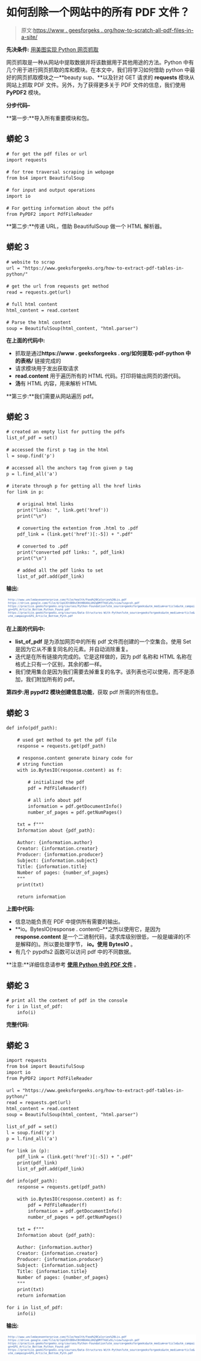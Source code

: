 # 如何刮除一个网站中的所有 PDF 文件？

> 原文:[https://www . geesforgeks . org/how-to-scratch-all-pdf-files-in-a-site/](https://www.geeksforgeeks.org/how-to-scrape-all-pdf-files-in-a-website/)

**先决条件:** [用美图实现 Python 网页抓取](https://www.geeksforgeeks.org/implementing-web-scraping-python-beautiful-soup/)

网页抓取是一种从网站中提取数据并将该数据用于其他用途的方法。Python 中有几个用于进行网页抓取的库和模块。在本文中，我们将学习如何借助 python 中最好的网页抓取模块之一**beauty sup、**以及针对 GET 请求的 **requests** 模块从网站上抓取 PDF 文件。另外，为了获得更多关于 PDF 文件的信息，我们使用 **PyPDF2** 模块。

**分步代码–**

**第一步:**导入所有重要模块和包。

## 蟒蛇 3

```
# for get the pdf files or url
import requests

# for tree traversal scraping in webpage
from bs4 import BeautifulSoup

# for input and output operations
import io

# For getting information about the pdfs
from PyPDF2 import PdfFileReader
```

**第二步:**传递 URL，借助 BeautifulSoup 做一个 HTML 解析器。

## 蟒蛇 3

```
# website to scrap
url = "https://www.geeksforgeeks.org/how-to-extract-pdf-tables-in-python/"

# get the url from requests get method
read = requests.get(url)

# full html content
html_content = read.content

# Parse the html content
soup = BeautifulSoup(html_content, "html.parser")
```

**在上面的代码中:**

*   抓取是通过**https://www . geeksforgeeks . org/如何提取-pdf-python 中的表格/** 链接完成的
*   请求模块用于发出获取请求
*   **read.content** 用于遍历所有的 HTML 代码。打印将输出网页的源代码。
*   **汤**有 HTML 内容，用来解析 HTML

**第三步:**我们需要从网站遍历 pdf。

## 蟒蛇 3

```
# created an empty list for putting the pdfs
list_of_pdf = set()

# accessed the first p tag in the html
l = soup.find('p')

# accessed all the anchors tag from given p tag
p = l.find_all('a')

# iterate through p for getting all the href links
for link in p:

    # original html links
    print("links: ", link.get('href'))
    print("\n")

    # converting the extention from .html to .pdf
    pdf_link = (link.get('href')[:-5]) + ".pdf"

    # converted to .pdf
    print("converted pdf links: ", pdf_link)
    print("\n")

    # added all the pdf links to set
    list_of_pdf.add(pdf_link)
```

**输出:**

![](img/3011dad81a3707fd269488a28a354cb7.png)

**在上面的代码中:**

*   **list_of_pdf** 是为添加网页中的所有 pdf 文件而创建的一个空集合。使用 Set 是因为它从不重复同名的元素。并自动消除重复。
*   迭代是在所有链接内完成的。它是这样做的，因为 pdf 名称和 HTML 名称在格式上只有一个区别，其余的都一样。
*   我们使用集合是因为我们需要去掉重复的名字。该列表也可以使用，而不是添加，我们附加所有的 pdf。

**第四步:**用 pypdf2 模块创建**信息功能**，获取 pdf 所需的所有信息。

## 蟒蛇 3

```
def info(pdf_path):

    # used get method to get the pdf file
    response = requests.get(pdf_path)

    # response.content generate binary code for
    # string function
    with io.BytesIO(response.content) as f:

        # initialized the pdf
        pdf = PdfFileReader(f)

        # all info about pdf
        information = pdf.getDocumentInfo()
        number_of_pages = pdf.getNumPages()

    txt = f"""
    Information about {pdf_path}:

    Author: {information.author}
    Creator: {information.creator}
    Producer: {information.producer}
    Subject: {information.subject}
    Title: {information.title}
    Number of pages: {number_of_pages}
    """
    print(txt)

    return information
```

**上图中代码:**

*   信息功能负责在 PDF 中提供所有需要的输出。
*   **io。BytesIO(response . content)–**之所以使用它，是因为 **response.content** 是一个二进制代码，请求库级别很低，一般是编译的(不是解释的)。所以要处理字节， **io。使用 BytesIO** 。
*   有几个 pypdfs2 函数可以访问 pdf 中的不同数据。

**注意:**详细信息请参考 [**使用 Python 中的 PDF 文件**](https://www.geeksforgeeks.org/how-to-extract-pdf-tables-in-python/) 。

## 蟒蛇 3

```
# print all the content of pdf in the console
for i in list_of_pdf:
    info(i)
```

**完整代码:**

## 蟒蛇 3

```
import requests
from bs4 import BeautifulSoup
import io
from PyPDF2 import PdfFileReader

url = "https://www.geeksforgeeks.org/how-to-extract-pdf-tables-in-python/"
read = requests.get(url)
html_content = read.content
soup = BeautifulSoup(html_content, "html.parser")

list_of_pdf = set()
l = soup.find('p')
p = l.find_all('a')

for link in (p):
    pdf_link = (link.get('href')[:-5]) + ".pdf"
    print(pdf_link)
    list_of_pdf.add(pdf_link)

def info(pdf_path):
    response = requests.get(pdf_path)

    with io.BytesIO(response.content) as f:
        pdf = PdfFileReader(f)
        information = pdf.getDocumentInfo()
        number_of_pages = pdf.getNumPages()

    txt = f"""
    Information about {pdf_path}:

    Author: {information.author}
    Creator: {information.creator}
    Producer: {information.producer}
    Subject: {information.subject}
    Title: {information.title}
    Number of pages: {number_of_pages}
    """
    print(txt)
    return information

for i in list_of_pdf:
    info(i)
```

**输出:**

![](img/3011dad81a3707fd269488a28a354cb7.png)